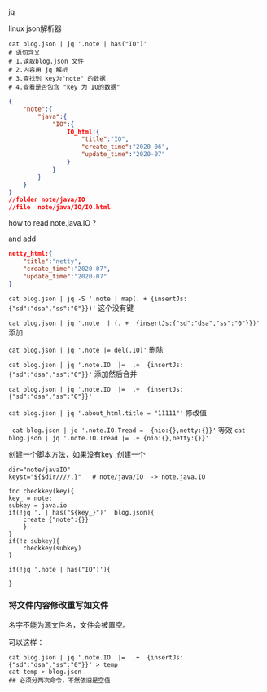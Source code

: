 jq 



linux json解析器



```shell
cat blog.json | jq '.note | has("IO")'  
# 语句含义
# 1.读取blog.json 文件  
# 2.内容用 jq 解析
# 3.查找到 key为"note" 的数据 
# 4.查看是否包含 "key 为 IO的数据"
```



```json
{
    "note":{
        "java":{
            "IO":{
                IO_html:{
                    "title":"IO",
                    "create_time":"2020-06",
                    "update_time":"2020-07"
                }
            }
        }
    }
}
//folder note/java/IO
//file  note/java/IO/IO.html
```

how to read note.java.IO  ? 

and add 

```json
netty_html:{
    "title":"netty",
    "create_time":"2020-07",
    "update_time":"2020-07"
}
```

`cat blog.json | jq -S '.note | map(. + {insertJs:{"sd":"dsa","ss":"0"}})'`  这个没有键

`cat blog.json | jq '.note  | (. +  {insertJs:{"sd":"dsa","ss":"0"}})'`  添加

`cat blog.json | jq '.note |= del(.IO)'`   删除

`cat blog.json | jq '.note.IO  |=  .+  {insertJs:{"sd":"dsa","ss":"0"}}'` 添加然后合并

`cat blog.json | jq '.note.IO  |=  .+  {insertJs:{"sd":"dsa","ss":"0"}}'` 

 `cat blog.json | jq '.about_html.title = "11111"'` 修改值

` cat blog.json | jq '.note.IO.Tread =  {nio:{},netty:{}}'` 等效 `cat blog.json | jq '.note.IO.Tread |= .+ {nio:{},netty:{}}'`  

创建一个脚本方法，如果没有key ,创建一个







```shell
dir="note/javaIO"
keyst="${$dir////.}"   # note/java/IO  -> note.java.IO

fnc checkkey(key){
key_ = note;
subkey = java.io
if(!jq '. | has("${key_}")'  blog.json){
	create {"note":{}}
	}
}
if(!z subkey){
	checkkey(subkey)
}

if(!jq '.note | has("IO")'){
	
} 
```



### 将文件内容修改重写如文件 

名字不能为源文件名，文件会被置空。

可以这样：

```shell
cat blog.json | jq '.note.IO  |=  .+  {insertJs:{"sd":"dsa","ss":"0"}}' > temp 
cat temp > blog.json
## 必须分两次命令，不然依旧是空值

```

